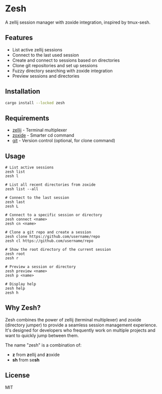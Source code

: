 # Zesh

A zellij session manager with zoxide integration, inspired by tmux-sesh.

## Features

- List active zellij sessions
- Connect to the last used session
- Create and connect to sessions based on directories
- Clone git repositories and set up sessions
- Fuzzy directory searching with zoxide integration
- Preview sessions and directories

## Installation

```bash
cargo install --locked zesh
```

## Requirements

- [zellij](https://zellij.dev/) - Terminal multiplexer
- [zoxide](https://github.com/ajeetdsouza/zoxide) - Smarter cd command
- [git](https://git-scm.com/) - Version control (optional, for clone command)

## Usage

```
# List active sessions
zesh list
zesh l

# List all recent directories from zoxide
zesh list --all

# Connect to the last session
zesh last
zesh L

# Connect to a specific session or directory
zesh connect <name>
zesh cn <name>

# Clone a git repo and create a session
zesh clone https://github.com/username/repo
zesh cl https://github.com/username/repo

# Show the root directory of the current session
zesh root
zesh r

# Preview a session or directory
zesh preview <name>
zesh p <name>

# Display help
zesh help
zesh h
```

## Why Zesh?

Zesh combines the power of zellij (terminal multiplexer) and zoxide (directory jumper) to provide a seamless session management experience. It's designed for developers who frequently work on multiple projects and want to quickly jump between them.

The name "zesh" is a combination of:

- **z** from **z**ellij and **z**oxide
- **sh** from se**sh**

## License

MIT
